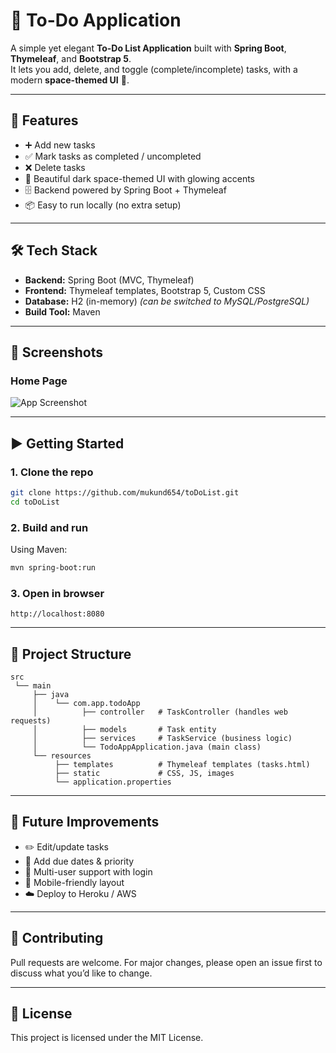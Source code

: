 # 📝 To-Do Application

A simple yet elegant **To-Do List Application** built with **Spring Boot**, **Thymeleaf**, and **Bootstrap 5**.  
It lets you add, delete, and toggle (complete/incomplete) tasks, with a modern **space-themed UI** 🌌.

---

## 🚀 Features
- ➕ Add new tasks  
- ✅ Mark tasks as completed / uncompleted  
- ❌ Delete tasks  
- 🎨 Beautiful dark space-themed UI with glowing accents  
- 🗄 Backend powered by Spring Boot + Thymeleaf  
- 📦 Easy to run locally (no extra setup)

---

## 🛠 Tech Stack
- **Backend:** Spring Boot (MVC, Thymeleaf)  
- **Frontend:** Thymeleaf templates, Bootstrap 5, Custom CSS  
- **Database:** H2 (in-memory) *(can be switched to MySQL/PostgreSQL)*  
- **Build Tool:** Maven  

---

## 📸 Screenshots

### Home Page
![App Screenshot](["https://github.com/user-attachments/assets/735e9c52-13a3-4bb9-9cb0-ba428980ad8d"](https://github.com/mukund654/toDoList/issues/2#issue-3327247760))

---

## ▶️ Getting Started

### 1. Clone the repo
```bash
git clone https://github.com/mukund654/toDoList.git
cd toDoList
```

### 2. Build and run
Using Maven:
```bash
mvn spring-boot:run
```

### 3. Open in browser
```
http://localhost:8080
```

---

## 📂 Project Structure
```
src
 └── main
     ├── java
     │    └── com.app.todoApp
     │          ├── controller   # TaskController (handles web requests)
     │          ├── models       # Task entity
     │          ├── services     # TaskService (business logic)
     │          └── TodoAppApplication.java (main class)
     └── resources
          ├── templates          # Thymeleaf templates (tasks.html)
          ├── static             # CSS, JS, images
          └── application.properties
```

---

## 🌟 Future Improvements
- ✏️ Edit/update tasks  
- 📅 Add due dates & priority  
- 👤 Multi-user support with login  
- 📱 Mobile-friendly layout  
- ☁️ Deploy to Heroku / AWS  

---

## 🤝 Contributing
Pull requests are welcome. For major changes, please open an issue first to discuss what you’d like to change.

---

## 📜 License
This project is licensed under the MIT License.
